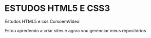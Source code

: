 # ESTUDOS HTML5 E CSS3
 Estudos HTML5 e css CursoemVídeo

 Estou apredendo a criar sites e agora vou gerenciar meus
 repositórios
